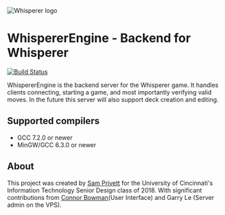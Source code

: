 ![Whisperer logo](https://i.imgur.com/RZDdVNU.png)

# WhispererEngine - Backend for Whisperer

[![Build Status](http://74.208.200.101:8080/job/WhispererEngine/badge/icon)](http://74.208.200.101:8080/job/WhispererEngine/)

WhispererEngine is the backend server for the Whisperer game. It handles clients connecting, starting a game, and most importantly verifying valid moves. In the future this server will also support deck creation and editing.

## Supported compilers

- GCC 7.2.0 or newer
- MinGW/GCC 6.3.0 or newer

## About

This project was created by [Sam Privett](https://github.com/maspe36) for the University of Cincinnati's Information Technology Senior Design class of 2018. With significant contributions from [Connor Bowman](https://github.com/conbow)(User Interface) and Garry Le (Server admin on the VPS).